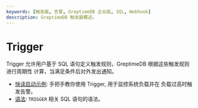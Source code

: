 ```yaml
---
keywords: [触发器, 告警, GreptimeDB 企业版, SQL, Webhook]
description: GreptimeDB 触发器概述。
---
```


# Trigger

Trigger 允许用户基于 SQL 语句定义触发规则，GreptimeDB 根据这些触发规则进行周期性
计算，当满足条件后对外发出通知。

- [快读启动示例](./quick-start.md): 手把手教你使用 Trigger, 用于监控系统负载并在
负载过高时触发告警。
- [语法](./syntax.md): `TRIGGER` 相关 SQL 语句的语法。
